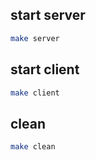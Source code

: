 ## start server

```bash
make server
```

## start client

```bash
make client
```

## clean

```bash
make clean
```

